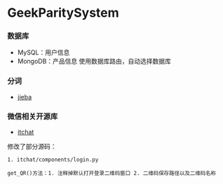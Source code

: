 # GeekParitySystem
### 数据库
- MySQL：用户信息
- MongoDB：产品信息
使用数据库路由，自动选择数据库
### 分词

- [jieba](https://github.com/fxsjy/jieba)

### 微信相关开源库

- [itchat](https://github.com/littlecodersh/ItChat)

修改了部分源码：

    1. itchat/components/login.py
    
    get_QR()方法：1. 注释掉默认打开登录二维码窗口 2. 二维码保存路径以及二维码名称
    